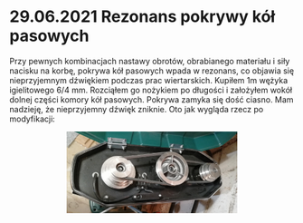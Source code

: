 # 29.06.2021 Rezonans pokrywy kół pasowych

Przy pewnych kombinacjach nastawy obrotów, obrabianego materiału i siły nacisku na korbę, pokrywa kół pasowych wpada w rezonans, co objawia
się nieprzyjemnym dźwiękiem podczas prac wiertarskich. Kupiłem 1m wężyka igielitowego 6/4 mm. Rozciąłem go nożykiem 
po długości i założyłem wokół dolnej części komory kół pasowych. Pokrywa zamyka się dość ciasno. Mam nadzieję, że nieprzyjemny dźwięk
zniknie. Oto jak wygląda rzecz po modyfikacji:

<p align="center">
  <img src="https://raw.githubusercontent.com/wmarkow/sandbox/master/bench-drill/03/gear_box.jpg" width="60%" >
</p>
